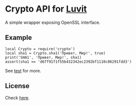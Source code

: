 Crypto API for [Luvit](https://github.com/luvit/luvit)
====

A simple wrapper exposing OpenSSL interface.

Example
-------

    local Crypto = require('crypto')
    local sha1 = Crypto.sha1('Привет, Мир!', true)
    print('SHA1', 'Привет, Мир!', sha1)
    assert(sha1 == 'd67f91f1f55b432342ec2392bf1110c86291fdd3')

See [test](test) for more.

License
-------

Check [here](license.txt).
